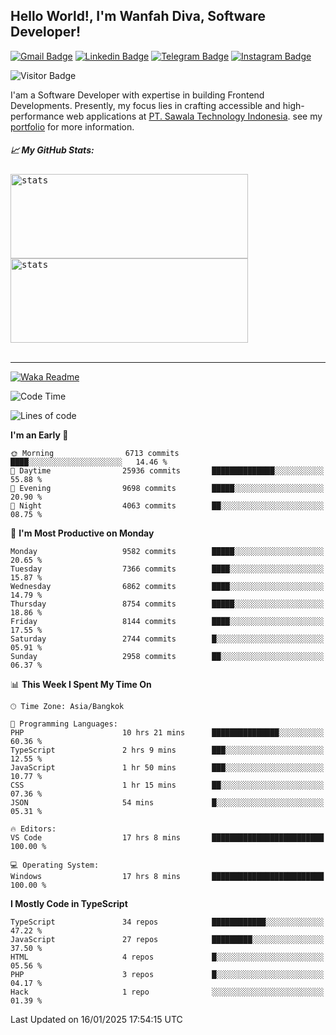 ## Hello World!, I'm Wanfah Diva, Software Developer!

[![Gmail Badge](https://img.shields.io/badge/-Gmail-white?style=plastic&logo=Gmail&link=mailto:aditputrafirmansyah@gmail.com)](mailto:wanfahdivaa@gmail.com)
[![Linkedin Badge](https://img.shields.io/badge/-LinkedIn-blue?style=plastic&logo=Linkedin&link=https://www.linkedin.com/in/aditputrafirmansyah/)](https://www.linkedin.com/in/wanfahdiva/)
[![Telegram Badge](https://img.shields.io/badge/-Telegram-blue?style=plastic&logo=telegram&link=https://t.me/Adithya_13)](https://t.me/wanfahdiva)
[![Instagram Badge](https://img.shields.io/badge/-Instagram-white?style=plastic&logo=instagram&link=https://www.instagram.com/adithya_firmansyahputra/)](https://www.instagram.com/wnfhdva/)

![Visitor Badge](https://visitor-badge.laobi.icu/badge?page_id=wanfahdiva.wanfahdiva)

<p>
I'am a Software Developer with expertise in building Frontend Developments.
Presently, my focus lies in crafting accessible and high-performance web applications at  <a href="https://sawala/tech" target="_blank">PT. Sawala Technology Indonesia</a>. see my <a href="http://wanfahdiva-com.vercel.app/" target="_blank">portfolio</a> for more information.
</p>

<h5 align="left">
  
📈 **My GitHub Stats:**

</h5>

<div align="left">
<kbd>
  <img height="135em" width="380em" alt="stats" src="https://github-readme-stats-salesp07.vercel.app/api?username=wanfahdiva&count_private=true&show_icons=true&theme=react&rank_icon=github&border_radius=10&hide_title=true"></kbd>
</kbd>
<kbd>
    <img height="135em" width="380em" alt="stats" src="https://github-readme-activity-graph.vercel.app/graph?username=wanfahdiva&theme=react&hide_title=true"></kbd>
</div>

<br />

---

[![Waka Readme](https://github.com/wanfahdiva/wanfahdiva/actions/workflows/waka.yml/badge.svg)](https://github.com/wanfahdiva/wanfahdiva/actions/workflows/waka.yml)

<!--START_SECTION:waka-->
![Code Time](http://img.shields.io/badge/Code%20Time-1%2C612%20hrs%2042%20mins-blue)

![Lines of code](https://img.shields.io/badge/From%20Hello%20World%20I%27ve%20Written-22.2%20million%20lines%20of%20code-blue)

**I'm an Early 🐤** 

```text
🌞 Morning                6713 commits        ████░░░░░░░░░░░░░░░░░░░░░   14.46 % 
🌆 Daytime                25936 commits       ██████████████░░░░░░░░░░░   55.88 % 
🌃 Evening                9698 commits        █████░░░░░░░░░░░░░░░░░░░░   20.90 % 
🌙 Night                  4063 commits        ██░░░░░░░░░░░░░░░░░░░░░░░   08.75 % 
```
📅 **I'm Most Productive on Monday** 

```text
Monday                   9582 commits        █████░░░░░░░░░░░░░░░░░░░░   20.65 % 
Tuesday                  7366 commits        ████░░░░░░░░░░░░░░░░░░░░░   15.87 % 
Wednesday                6862 commits        ████░░░░░░░░░░░░░░░░░░░░░   14.79 % 
Thursday                 8754 commits        █████░░░░░░░░░░░░░░░░░░░░   18.86 % 
Friday                   8144 commits        ████░░░░░░░░░░░░░░░░░░░░░   17.55 % 
Saturday                 2744 commits        █░░░░░░░░░░░░░░░░░░░░░░░░   05.91 % 
Sunday                   2958 commits        ██░░░░░░░░░░░░░░░░░░░░░░░   06.37 % 
```


📊 **This Week I Spent My Time On** 

```text
🕑︎ Time Zone: Asia/Bangkok

💬 Programming Languages: 
PHP                      10 hrs 21 mins      ███████████████░░░░░░░░░░   60.36 % 
TypeScript               2 hrs 9 mins        ███░░░░░░░░░░░░░░░░░░░░░░   12.55 % 
JavaScript               1 hr 50 mins        ███░░░░░░░░░░░░░░░░░░░░░░   10.77 % 
CSS                      1 hr 15 mins        ██░░░░░░░░░░░░░░░░░░░░░░░   07.36 % 
JSON                     54 mins             █░░░░░░░░░░░░░░░░░░░░░░░░   05.31 % 

🔥 Editors: 
VS Code                  17 hrs 8 mins       █████████████████████████   100.00 % 

💻 Operating System: 
Windows                  17 hrs 8 mins       █████████████████████████   100.00 % 
```

**I Mostly Code in TypeScript** 

```text
TypeScript               34 repos            ████████████░░░░░░░░░░░░░   47.22 % 
JavaScript               27 repos            █████████░░░░░░░░░░░░░░░░   37.50 % 
HTML                     4 repos             █░░░░░░░░░░░░░░░░░░░░░░░░   05.56 % 
PHP                      3 repos             █░░░░░░░░░░░░░░░░░░░░░░░░   04.17 % 
Hack                     1 repo              ░░░░░░░░░░░░░░░░░░░░░░░░░   01.39 % 
```




 Last Updated on 16/01/2025 17:54:15 UTC
<!--END_SECTION:waka-->
